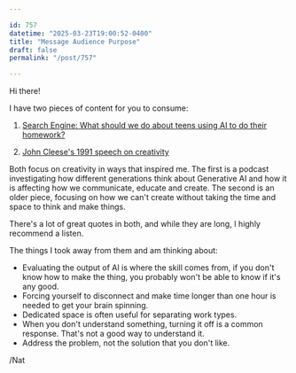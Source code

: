 ```yaml
---

id: 757
datetime: "2025-03-23T19:00:52-0400"
title: "Message Audience Purpose"
draft: false
permalink: "/post/757"

---
```


Hi there!

I have two pieces of content for you to consume:

1. [Search Engine: What should we do about teens using AI to do their homework?](https://www.searchengine.show/listen/search-engine-1/playboi-farti-and-his-ai-homework-machine)

2. [John Cleese's 1991 speech on creativity](https://youtu.be/nvKeu46jgwo?si=ozmqPq4L3hTg37HU)

Both focus on creativity in ways that inspired me. The first is a podcast investigating how different generations think about Generative AI and how it is affecting how we communicate, educate and create. The second is an older piece, focusing on how we can't create without taking the time and space to think and make things.

There's a lot of great quotes in both, and while they are long, I highly recommend a listen.

The things I took away from them and am thinking about:

- Evaluating the output of AI is where the skill comes from, if you don't know how to make the thing, you probably won't be able to know if it's any good.
- Forcing yourself to disconnect and make time longer than one hour is needed to get your brain spinning.
- Dedicated space is often useful for separating work types.
- When you don't understand something, turning it off is a common response. That's not a good way to understand it.
- Address the problem, not the solution that you don't like.

/Nat
